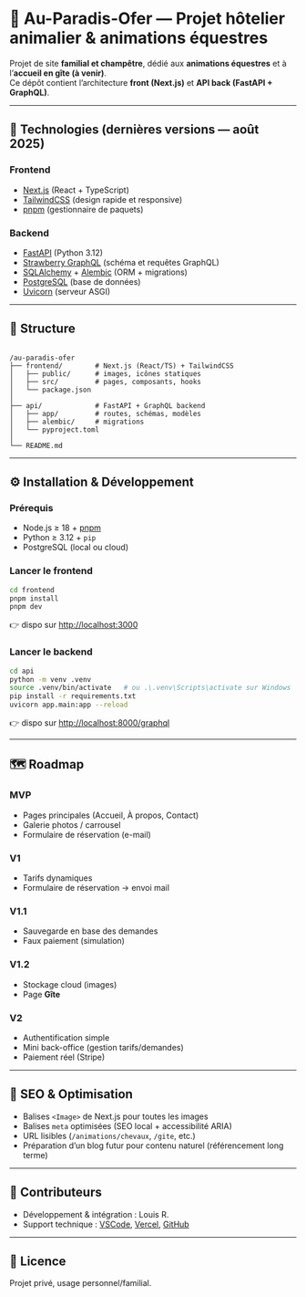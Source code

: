 # 🐎 Au-Paradis-Ofer — Projet hôtelier animalier & animations équestres

Projet de site **familial et champêtre**, dédié aux **animations équestres** et à l’**accueil en gîte (à venir)**.  
Ce dépôt contient l’architecture **front (Next.js)** et **API back (FastAPI + GraphQL)**.  

---

## 🚀 Technologies (dernières versions — août 2025)

### Frontend
- [Next.js](https://nextjs.org/) (React + TypeScript)
- [TailwindCSS](https://tailwindcss.com/) (design rapide et responsive)
- [pnpm](https://pnpm.io/) (gestionnaire de paquets)

### Backend
- [FastAPI](https://fastapi.tiangolo.com/) (Python 3.12)
- [Strawberry GraphQL](https://strawberry.rocks/) (schéma et requêtes GraphQL)
- [SQLAlchemy](https://www.sqlalchemy.org/) + [Alembic](https://alembic.sqlalchemy.org/) (ORM + migrations)
- [PostgreSQL](https://www.postgresql.org/) (base de données)
- [Uvicorn](https://www.uvicorn.org/) (serveur ASGI)

---

## 📂 Structure

```

/au-paradis-ofer
├── frontend/        # Next.js (React/TS) + TailwindCSS
│   ├── public/      # images, icônes statiques
│   ├── src/         # pages, composants, hooks
│   └── package.json
│
├── api/             # FastAPI + GraphQL backend
│   ├── app/         # routes, schémas, modèles
│   ├── alembic/     # migrations
│   └── pyproject.toml
│
└── README.md

````

---

## ⚙️ Installation & Développement

### Prérequis
- Node.js ≥ 18 + [pnpm](https://pnpm.io/)
- Python ≥ 3.12 + `pip`
- PostgreSQL (local ou cloud)

### Lancer le frontend
```bash
cd frontend
pnpm install
pnpm dev
````

👉 dispo sur [http://localhost:3000](http://localhost:3000)

### Lancer le backend

```bash
cd api
python -m venv .venv
source .venv/bin/activate   # ou .\.venv\Scripts\activate sur Windows
pip install -r requirements.txt
uvicorn app.main:app --reload
```

👉 dispo sur [http://localhost:8000/graphql](http://localhost:8000/graphql)

---

## 🗺️ Roadmap

### MVP

* Pages principales (Accueil, À propos, Contact)
* Galerie photos / carrousel
* Formulaire de réservation (e-mail)

### V1

* Tarifs dynamiques
* Formulaire de réservation → envoi mail

### V1.1

* Sauvegarde en base des demandes
* Faux paiement (simulation)

### V1.2

* Stockage cloud (images)
* Page **Gîte**

### V2

* Authentification simple
* Mini back-office (gestion tarifs/demandes)
* Paiement réel (Stripe)

---

## 📌 SEO & Optimisation

* Balises `<Image>` de Next.js pour toutes les images
* Balises `meta` optimisées (SEO local + accessibilité ARIA)
* URL lisibles (`/animations/chevaux`, `/gite`, etc.)
* Préparation d’un blog futur pour contenu naturel (référencement long terme)

---

## 🤝 Contributeurs

* Développement & intégration : Louis R.
* Support technique : [VSCode](https://code.visualstudio.com/), [Vercel](https://vercel.com/), [GitHub](https://github.com/)

---

## 📜 Licence

Projet privé, usage personnel/familial.

```